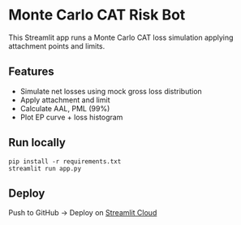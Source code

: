 # Monte Carlo CAT Risk Bot

This Streamlit app runs a Monte Carlo CAT loss simulation applying attachment points and limits.

## Features
- Simulate net losses using mock gross loss distribution
- Apply attachment and limit
- Calculate AAL, PML (99%)
- Plot EP curve + loss histogram

## Run locally
```
pip install -r requirements.txt
streamlit run app.py
```

## Deploy
Push to GitHub → Deploy on [Streamlit Cloud](https://streamlit.io/cloud)